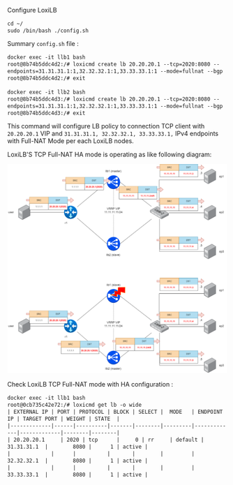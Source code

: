 
Configure LoxiLB

```
cd ~/
sudo /bin/bash ./config.sh
```

Summary `config.sh` file :
```
docker exec -it llb1 bash
root@8b74b5ddc4d2:/# loxicmd create lb 20.20.20.1 --tcp=2020:8080 --endpoints=31.31.31.1:1,32.32.32.1:1,33.33.33.1:1 --mode=fullnat --bgp
root@8b74b5ddc4d2:/# exit

docker exec -it llb2 bash
root@8b74b5ddc4d3:/# loxicmd create lb 20.20.20.1 --tcp=2020:8080 --endpoints=31.31.31.1:1,32.32.32.1:1,33.33.33.1:1 --mode=fullnat --bgp
root@8b74b5ddc4d3:/# exit

```

This command will configure LB policy to connection TCP client with `20.20.20.1` VIP and `31.31.31.1, 32.32.32.1, 33.33.33.1,` IPv4 endpoints with Full-NAT Mode per each LoxiLB nodes.

LoxiLB'S TCP Full-NAT HA mode is operating as like following diagram:

![configuration](./assets/configuration.png)


Check LoxiLB TCP Full-NAT mode with HA configuration :
```
docker exec -it llb1 bash
root@0cb735c42e72:/# loxicmd get lb -o wide
| EXTERNAL IP | PORT | PROTOCOL | BLOCK | SELECT |  MODE   | ENDPOINT IP | TARGET PORT | WEIGHT | STATE  |
|-------------|------|----------|-------|--------|---------|-------------|-------------|--------|--------|
| 20.20.20.1     | 2020 | tcp      |     0 | rr     | default | 31.31.31.1  |        8080 |      1 | active |
|             |      |          |       |        |         | 32.32.32.1  |        8080 |      1 | active |
|             |      |          |       |        |         | 33.33.33.1  |        8080 |      1 | active |
```

